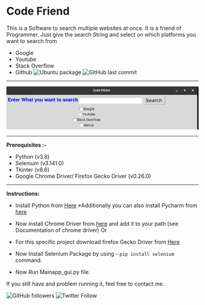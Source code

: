 # Code Friend
This is a Software to search multiple websites at once. It is a friend of Programmer. Just give the search String and select on which platforms you want to search from
- Google
- Youtube
- Stack Overflow
- Github
![Ubuntu package](https://img.shields.io/ubuntu/v/sc) ![GitHub last commit](https://img.shields.io/github/last-commit/skyrunner360/screen-rec)
---

![Alt text](./sample-image-code-friend "Interface")

---

__Prerequisites :-__
- Python (v3.8)
- Selenium (v3.141.0)
- Tkinter (v8.6)
- Google Chrome Driver/ Firefox Gecko Driver (v0.26.0)

---

__Instructions:__
- Install Python from [Here](https://www.python.org/downloads/ "Download Python")
*Additionally you can also install Pycharm from [here](https://www.jetbrains.com/pycharm/download/ "Download Pycharm")

- Now install Chrome Driver from [here](https://chromedriver.chromium.org/ "Download Chrome Driver")
and add it to your path (see Documentation of chrome driver)
Or
- For this specific project download firefox Gecko Driver from [Here](https://github.com/mozilla/geckodriver "Download Gecko Driver")

- Now Install Selenium Package by using - `pip install selenium` command.

- Now Run Mainapp_gui.py file.

If you still have and problem running it, feel free to contact me. 

![GitHub followers](https://img.shields.io/github/followers/skyrunner360?label=Follow&style=social) ![Twitter Follow](https://img.shields.io/twitter/follow/skyrunner360?style=social) 

